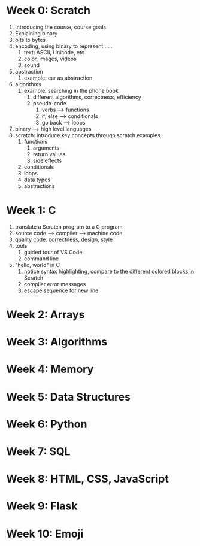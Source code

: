 # Week 0: Scratch
1. Introducing the course, course goals
2. Explaining binary
3. bits to bytes
4. encoding, using binary to represent . . .
	1. text: ASCII, Unicode, etc.
	2. color, images, videos
	3. sound
5. abstraction
	1. example: car as abstraction
6. algorithms
	1. example: searching in the phone book
		1. different algorithms, correctness, efficiency
		2. pseudo-code
			1. verbs --> functions
			2. if, else --> conditionals
			3. go back --> loops
7. binary --> high level languages
8. scratch: introduce key concepts through scratch examples
	1. functions
		1. arguments
		2. return values
		3. side effects
	2. conditionals
	3. loops
	4. data types
	5. abstractions

# Week 1: C
1. translate a Scratch program to a C program
2. source code --> compiler --> machine code
3. quality code: correctness, design, style
4. tools
	1. guided tour of VS Code
	2. command line
5. "hello, world" in C
	1. notice syntax highlighting, compare to the different colored blocks in Scratch
	2. compiler error messages
	3. escape sequence for new line

# Week  2: Arrays

# Week 3: Algorithms

# Week 4: Memory

# Week 5: Data Structures

# Week 6: Python

# Week 7: SQL

# Week 8: HTML, CSS, JavaScript

# Week 9: Flask

# Week 10: Emoji
	
